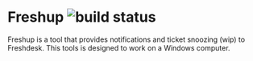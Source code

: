 # Freshup ![build status](https://github.com/BIOS9/Freshup/actions/workflows/build.yml/badge.svg)
Freshup is a tool that provides notifications and ticket snoozing (wip) to Freshdesk.
This tools is designed to work on a Windows computer.
